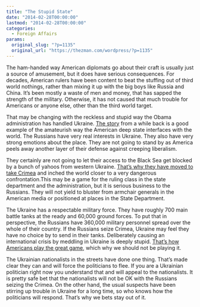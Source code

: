 ```yaml
---
title: "The Stupid State"
date: "2014-02-28T00:00:00"
lastmod: "2014-02-28T00:00:00"
categories:
  - Foreign Affairs
params:
  original_slug: "?p=1135"
  original_url: "https://thezman.com/wordpress/?p=1135"
---
```


The ham-handed way American diplomats go about their craft is usually
just a source of amusement, but it does have serious consequences. For
decades, American rulers have been content to beat the stuffing out of
third world nothings, rather than mixing it up with the big boys like
Russia and China. It’s been mostly a waste of men and money, that has
sapped the strength of the military. Otherwise, it has not caused that
much trouble for Americans or anyone else, other than the third world
target.

That may be changing with the reckless and stupid way the Obama
administration has handled Ukraine.
<a href="http://www.bbc.com/news/world-europe-26079957"
rel="noopener noreferrer" target="_blank">The story</a> from a while
back is a good example of the amateurish way the American deep state
interfaces with the world. The Russians have very real interests in
Ukraine. They also have very strong emotions about the place. They are
not going to stand by as America peels away another layer of their
defense against creeping liberalism.

They certainly are not going to let their access to the Black Sea get
blocked by a bunch of yahoos from western Ukraine.
<a href="http://apnews.myway.com/article/20140227/DAC7P0LG0.html"
rel="noopener noreferrer" target="_blank">That’s why they have moved to
take Crimea</a> and inched the world closer to a very dangerous
confrontation.This may be a game for the ruling class in the state
department and the administration, but it is serious business to the
Russians. They will not yield to bluster from armchair generals in the
American media or positioned at places in the State Department.

The Ukraine has a respectable military force. They have roughly 700 main
battle tanks at the ready and 60,000 ground forces. To put that in
perspective, the Russians have 360,000 military personnel spread over
the whole of their country. If the Russians seize Crimea, Ukraine may
feel they have no choice by to send in their tanks. Deliberately causing
an international crisis by meddling in Ukraine is deeply stupid. <a
href="http://www.washingtonpost.com/blogs/post-politics/wp/2014/02/26/kerry-to-russia-this-is-not-rocky-iv/"
rel="noopener noreferrer" target="_blank">That’s how Americans play the
great game</a>, which why we should not be playing it.

The Ukrainian nationalists in the streets have done one thing. That’s
made clear they can and will force the politicians to flee. If you are a
Ukrainian politician right now you understand that and will appeal to
the nationalists. It is pretty safe bet that the nationalists will not
be OK with the Russians seizing the Crimea. On the other hand, the usual
suspects have been stirring up trouble in Ukraine for a long time, so
who knows how the politicians will respond. That’s why we bets stay out
of it.
